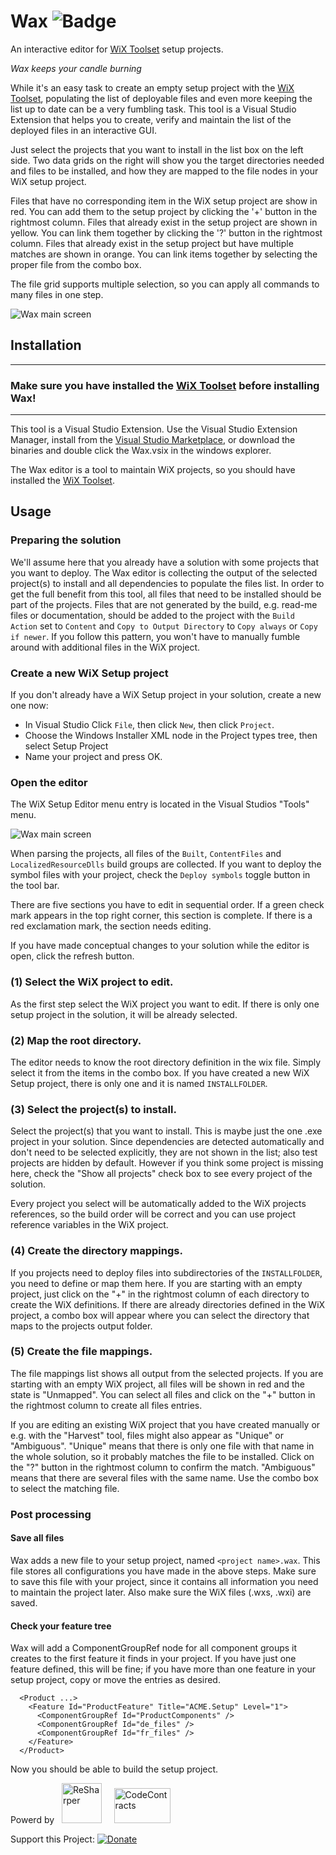# Wax ![Badge](https://tom-englert.visualstudio.com/_apis/public/build/definitions/75bf84d2-d359-404a-a712-07c9f693f635/6/badge)
An interactive editor for [WiX Toolset](http://wixtoolset.org/) setup projects.

_Wax keeps your candle burning_

While it's an easy task to create an empty setup project with the [WiX Toolset](http://wixtoolset.org/), populating the list of deployable 
files and even more keeping the list up to date can be a very fumbling task.
This tool is a Visual Studio Extension that helps you to create, verify and maintain the list of the deployed files in an interactive GUI.

Just select the projects that you want to install in the list box on the left side.
Two data grids on the right will show you the target directories needed and files to be installed, and how they are mapped to the file nodes in your WiX setup project.

Files that have no corresponding item in the WiX setup project are show in red. You can add them to the setup project by clicking the '+' button in the rightmost column.
Files that already exist in the setup project are shown in yellow. You can link them together by clicking the '?' button in the rightmost column.
Files that already exist in the setup project but have multiple matches are shown in orange. You can link items together by selecting the proper file from the combo box.

The file grid supports multiple selection, so you can apply all commands to many files in one step.

![Wax main screen](http://tom-englert.github.io/Wax/Screenshot.png)

## Installation

---
### Make sure you have installed the [WiX Toolset](http://wixtoolset.org/) before installing Wax!
---

This tool is a Visual Studio Extension. Use the Visual Studio Extension Manager, install from the [Visual Studio Marketplace](https://marketplace.visualstudio.com/items?itemName=TomEnglert.Wax), or download the binaries and double click the Wax.vsix in the windows explorer.

The Wax editor is a tool to maintain WiX projects, so you should have installed the [WiX Toolset](http://wixtoolset.org/).

## Usage

### Preparing the solution

We'll assume here that you already have a solution with some projects that you want to deploy.
The Wax editor is collecting the output of the selected project(s) to install and all dependencies to populate the files list. 
In order to get the full benefit from this tool, all files that need to be installed should be part of the projects. 
Files that are not generated by the build, e.g. read-me files or documentation, should be added to the project with the `Build Action` set to `Content` and `Copy to Output Directory` to `Copy always` or `Copy if newer`.
If you follow this pattern, you won't have to manually fumble around with additional files in the WiX project.

### Create a new WiX Setup project

If you don't already have a WiX Setup project in your solution, create a new one now:
- In Visual Studio Click `File`, then click `New`, then click `Project`.
- Choose the Windows Installer XML node in the Project types tree, then select Setup Project
- Name your project and press OK.

### Open the editor

The WiX Setup Editor menu entry is located in the Visual Studios "Tools" menu. 

![Wax main screen](http://tom-englert.github.io/Wax/Screenshot.png)

When parsing the projects, all files of the `Built`, `ContentFiles` and `LocalizedResourceDlls` build groups are collected. If you want to deploy the symbol files with your project, check the `Deploy symbols` toggle button in the tool bar.

There are five sections you have to edit in sequential order. If a green check mark appears in the top right corner, this section is complete. If there is a red exclamation mark, the section needs editing.

If you have made conceptual changes to your solution while the editor is open, click the refresh button.

### (1) Select the WiX project to edit. 

As the first step select the WiX project you want to edit. If there is only one setup project in the solution, it will be already selected.

### (2) Map the root directory.

The editor needs to know the root directory definition in the wix file. Simply select it from the items in the combo box.
If you have created a new WiX Setup project, there is only one and it is named ```INSTALLFOLDER```.

### (3) Select the project(s) to install.

Select the project(s) that you want to install. This is maybe just the one .exe project in your solution.
Since dependencies are detected automatically and don't need to be selected explicitly, they are not shown in the list; also test projects are hidden by default.
However if you think some project is missing here, check the "Show all projects" check box to see every project of the solution.

Every project you select will be automatically added to the WiX projects references, so the build order will be correct and you can use project reference variables in the WiX project.

### (4) Create the directory mappings.

If you projects need to deploy files into subdirectories of the ```INSTALLFOLDER```, you need to define or map them here.
If you are starting with an empty project, just click on the "+" in the rightmost column of each directory to create the WiX definitions. 
If there are already directories defined in the WiX project, a combo box will appear where you can select the directory that maps to the projects output folder.

### (5) Create the file mappings.

The file mappings list shows all output from the selected projects.
If you are starting with an empty WiX project, all files will be shown in red and the state is "Unmapped". 
You can select all files and click on the "+" button in the rightmost column to create all files entries.

If you are editing an existing WiX project that you have created manually or e.g. with the "Harvest" tool, files might also appear as "Unique" or "Ambiguous". 
"Unique" means that there is only one file with that name in the whole solution, so it probably matches the file to be installed. Click on the "?" button in the rightmost column to confirm the match.
"Ambiguous" means that there are several files with the same name. Use the combo box to select the matching file.

### Post processing

#### Save all files
Wax adds a new file to your setup project, named ```<project name>.wax```. This file stores all configurations you have made in the above steps. Make sure to save this file with your project, since it contains all information you need to maintain the project later. Also make sure the WiX files (.wxs, .wxi) are saved.

#### Check your feature tree
Wax will add a ComponentGroupRef node for all component groups it creates to the first feature it finds in your project. If you have just one feature defined, this will be fine; if you have more than one feature in your setup project, copy or move the entries as desired.

```
  <Product ...>
    <Feature Id="ProductFeature" Title="ACME.Setup" Level="1">
      <ComponentGroupRef Id="ProductComponents" />
      <ComponentGroupRef Id="de_files" />
      <ComponentGroupRef Id="fr_files" />
    </Feature>
  </Product>
```
  
Now you should be able to build the setup project.

Powerd by&nbsp;&nbsp;&nbsp;<a href="http://www.jetbrains.com/resharper/"><img src="http://www.tom-englert.de/Images/icon_ReSharper.png" alt="ReSharper" width="64" height="64" /></a> &nbsp;&nbsp;&nbsp; <a href="http://research.microsoft.com/en-us/projects/contracts/"><img src="http://www.tom-englert.de/Images/codecontracts_sm.png" alt="CodeContracts" width="90" height="56" /></a>&nbsp;</p>
<p>Support this Project: <a href="https://www.paypal.com/cgi-bin/webscr?cmd=_s-xclick&hosted_button_id=799WX673GPQM8"> <img style="border: none; margin-bottom: -6px;" title="Donate" src="https://www.paypalobjects.com/en_US/i/btn/btn_donate_SM.gif" alt="Donate" /></a></p>
